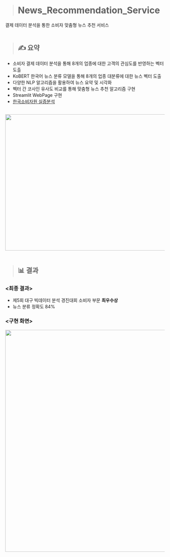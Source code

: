 > # News_Recommendation_Service
결제 데이터 분석을 통한 소비자 맞춤형 뉴스 추천 서비스
<br/>
<br/>

> ## ✍ 요약

- 소비자 결제 데이터 분석을 통해 8개의 업종에 대한 고객의 관심도를 반영하는 벡터 도출
- KoBERT 한국어 뉴스 분류 모델을 통해 8개의 업종 대분류에 대한 뉴스 벡터 도출
- 다양한 NLP 알고리즘을 활용하여 뉴스 요약 및 시각화
- 벡터 간 코사인 유사도 비교를 통해 맞춤형 뉴스 추천 알고리즘 구현
- Streamlit WebPage 구현
- [한국소비자원 실증분석](https://github.com/tgwon/Streamlit_kca)
<br/>

<img src="https://github.com/tgwon/News_Recommendation/assets/102985590/100798eb-165e-4702-91d0-7bdecfe5ab90"  width="760" height="430">
<br/>
<br/>

> ## 📊 결과

### <최종 결과>
- 제5회 대구 빅데이터 분석 경진대회 소비자 부문 **최우수상**
- 뉴스 분류 정확도 84%


### <구현 화면>
<img src="https://github.com/tgwon/News_Recommendation/assets/102985590/0f356a3b-0702-4988-8e51-69f3cc828969"  width="760" height="700">
